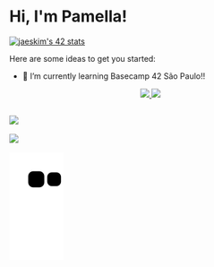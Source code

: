 # Hi, I'm Pamella!
[![jaeskim's 42 stats](https://badge42.herokuapp.com/api/stats/pareginaS?cursus=Basecamp)](https://www.42sp.org.br/)

<!--
**codepamella/codepamella** is a ✨ _special_ ✨ repository because its `README.md` (this file) appears on your GitHub profile.-->

Here are some ideas to get you started:

- 💬 I’m currently learning Basecamp 42 São Paulo!!

<div align="center">
  <a href="https://github.com/codepam">
  <img height="180em" src="https://github-readme-stats.vercel.app/api?username=codepam&show_icons=true&theme=dracula&include_all_commits=true&count_private=true"/>
  <img height="180em" src="https://github-readme-stats.vercel.app/api/top-langs/?username=codepam&layout=compact&langs_count=7&theme=dracula"/>
</div>
 
  ##
 
<div> 
    <a href="https://instagram.com/codepam" target="_blank"><img src="https://img.shields.io/badge/-Instagram-%23E4405F?style=for-the-badge&logo=instagram&logoColor=white" target="_blank"></a>
 
  <a href="https://www.linkedin.com/in/pamella-santiago-catossi-980338216" target="_blank"><img src="https://img.shields.io/badge/-LinkedIn-%230077B5?style=for-the-badge&logo=linkedin&logoColor=white" target="_blank"></a> 
 
  ![Snake animation](https://github.com/rafaballerini/rafaballerini/blob/output/github-contribution-grid-snake.svg)
 
</div>
  
  
